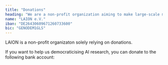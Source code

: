 ```yaml
---
title: "Donations"
heading: "We are a non-profit organization aiming to make large-scale machine learning models, datasets and related code available to the general public. We are solely funded by donations. If you want to support us, you can donate to the following bank account."
name: "LAION e.V."
iban: "DE26430609671260733600"
bic: "GENODEM1GLS"
---
```

LAION is a non-profit organizaton solely relying on donations.
        
If you want to help us democraticising AI research, you can donate to the following bank account: